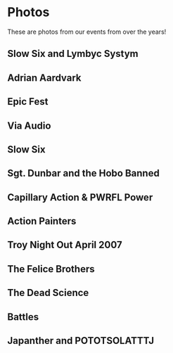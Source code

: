 # Photos
These are photos from our events from over the years!

## Slow Six and Lymbyc Systym


## Adrian Aardvark

## Epic Fest

## Via Audio

## Slow Six

## Sgt. Dunbar and the Hobo Banned

## Capillary Action & PWRFL Power

## Action Painters

## Troy Night Out April 2007

## The Felice Brothers

## The Dead Science

## Battles

## Japanther and POTOTSOLATTTJ
